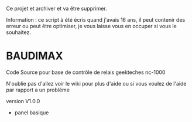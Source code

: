 Ce projet et archiver et va être supprimer.

Information : ce script à été écris quand j'avais 16 ans, il peut contenir des erreur ou peut être optimiser, je vous laisse vous en occuper si vous le souhaitez.

# BAUDIMAX
Code Source pour base de contrôle de relais geekteches nc-1000

N'oublie pas d'allez voir le wiki pour plus d'aide ou si vous voulez de l'aide par rapport a un probléme

version V1.0.0

- panel basique
